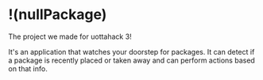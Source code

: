 # !(nullPackage)
The project we made for uottahack 3!

It's an application that watches your doorstep for packages. It can detect if a package is recently placed or taken away and can perform actions based on that info.
